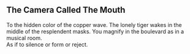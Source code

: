 The Camera Called The Mouth
---------------------------
To the hidden color of the copper wave. The lonely tiger wakes in the middle of the resplendent masks. You magnify in the boulevard as in a musical room.  
As if to silence or form or reject.  
